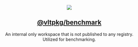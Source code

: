 <section align="center">
    <a href="https://www.vlt.sh">
        <img src="https://github.com/user-attachments/assets/26cf64ba-55e7-451b-98d2-6cca938d8f4b" />
        <h1 align="center">
            <strong>@vltpkg/benchmark</strong>
        </h1>
    </a>
</section>

<p align="center">
    An internal only workspace that is not published to any registry.
    <br/>
    Utilized for benchmarking.
</p>
